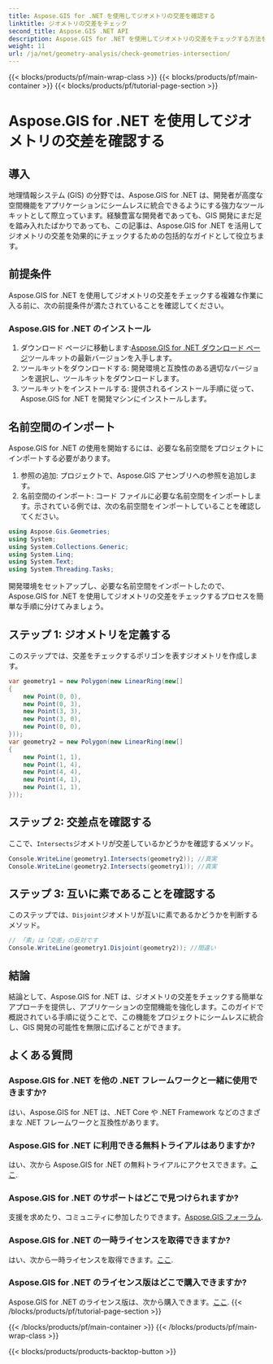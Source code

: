 ```yaml
---
title: Aspose.GIS for .NET を使用してジオメトリの交差を確認する
linktitle: ジオメトリの交差をチェック
second_title: Aspose.GIS .NET API
description: Aspose.GIS for .NET を使用してジオメトリの交差をチェックする方法を、ステップバイステップのガイダンスとともに学びます。 GIS 開発を簡単に強化します。
weight: 11
url: /ja/net/geometry-analysis/check-geometries-intersection/
---
```


{{< blocks/products/pf/main-wrap-class >}}
{{< blocks/products/pf/main-container >}}
{{< blocks/products/pf/tutorial-page-section >}}

# Aspose.GIS for .NET を使用してジオメトリの交差を確認する

## 導入
地理情報システム (GIS) の分野では、Aspose.GIS for .NET は、開発者が高度な空間機能をアプリケーションにシームレスに統合できるようにする強力なツールキットとして際立っています。経験豊富な開発者であっても、GIS 開発にまだ足を踏み入れたばかりであっても、この記事は、Aspose.GIS for .NET を活用してジオメトリの交差を効果的にチェックするための包括的なガイドとして役立ちます。
## 前提条件
Aspose.GIS for .NET を使用してジオメトリの交差をチェックする複雑な作業に入る前に、次の前提条件が満たされていることを確認してください。
### Aspose.GIS for .NET のインストール
1. ダウンロード ページに移動します:[Aspose.GIS for .NET ダウンロード ページ](https://releases.aspose.com/gis/net/)ツールキットの最新バージョンを入手します。
2. ツールキットをダウンロードする: 開発環境と互換性のある適切なバージョンを選択し、ツールキットをダウンロードします。
3. ツールキットをインストールする: 提供されるインストール手順に従って、Aspose.GIS for .NET を開発マシンにインストールします。

## 名前空間のインポート
Aspose.GIS for .NET の使用を開始するには、必要な名前空間をプロジェクトにインポートする必要があります。
1. 参照の追加: プロジェクトで、Aspose.GIS アセンブリへの参照を追加します。
2. 名前空間のインポート: コード ファイルに必要な名前空間をインポートします。示されている例では、次の名前空間をインポートしていることを確認してください。
```csharp
using Aspose.Gis.Geometries;
using System;
using System.Collections.Generic;
using System.Linq;
using System.Text;
using System.Threading.Tasks;
```

開発環境をセットアップし、必要な名前空間をインポートしたので、Aspose.GIS for .NET を使用してジオメトリの交差をチェックするプロセスを簡単な手順に分けてみましょう。
## ステップ 1: ジオメトリを定義する
このステップでは、交差をチェックするポリゴンを表すジオメトリを作成します。
```csharp
var geometry1 = new Polygon(new LinearRing(new[]
{
    new Point(0, 0),
    new Point(0, 3),
    new Point(3, 3),
    new Point(3, 0),
    new Point(0, 0),
}));
var geometry2 = new Polygon(new LinearRing(new[]
{
    new Point(1, 1),
    new Point(1, 4),
    new Point(4, 4),
    new Point(4, 1),
    new Point(1, 1),
}));
```
## ステップ 2: 交差点を確認する
ここで、`Intersects`ジオメトリが交差しているかどうかを確認するメソッド。
```csharp
Console.WriteLine(geometry1.Intersects(geometry2)); //真実
Console.WriteLine(geometry2.Intersects(geometry1)); //真実
```
## ステップ 3: 互いに素であることを確認する
このステップでは、`Disjoint`ジオメトリが互いに素であるかどうかを判断するメソッド。
```csharp
// 「素」は「交差」の反対です
Console.WriteLine(geometry1.Disjoint(geometry2)); //間違い
```

## 結論
結論として、Aspose.GIS for .NET は、ジオメトリの交差をチェックする簡単なアプローチを提供し、アプリケーションの空間機能を強化します。このガイドで概説されている手順に従うことで、この機能をプロジェクトにシームレスに統合し、GIS 開発の可能性を無限に広げることができます。
## よくある質問
### Aspose.GIS for .NET を他の .NET フレームワークと一緒に使用できますか?
はい、Aspose.GIS for .NET は、.NET Core や .NET Framework などのさまざまな .NET フレームワークと互換性があります。
### Aspose.GIS for .NET に利用できる無料トライアルはありますか?
はい、次から Aspose.GIS for .NET の無料トライアルにアクセスできます。[ここ](https://releases.aspose.com/).
### Aspose.GIS for .NET のサポートはどこで見つけられますか?
支援を求めたり、コミュニティに参加したりできます。[Aspose.GIS フォーラム](https://forum.aspose.com/c/gis/33).
### Aspose.GIS for .NET の一時ライセンスを取得できますか?
はい、次から一時ライセンスを取得できます。[ここ](https://purchase.aspose.com/temporary-license/).
### Aspose.GIS for .NET のライセンス版はどこで購入できますか?
 Aspose.GIS for .NET のライセンス版は、次から購入できます。[ここ](https://purchase.aspose.com/buy).
{{< /blocks/products/pf/tutorial-page-section >}}

{{< /blocks/products/pf/main-container >}}
{{< /blocks/products/pf/main-wrap-class >}}

{{< blocks/products/products-backtop-button >}}
